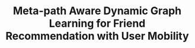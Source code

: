 ---
which: journal
is_first: false
title: Meta-path Aware Dynamic Graph Learning for Friend Recommendation with User Mobility
authors: Ding Ding, Jing Yi, <strong>Jiayi Xie</strong>, Zhenzhong Chen
pub_name: Information Sciences
pub_abbr: Inf. Sci.
yymm: 2403
year: 2024
month: 3
---